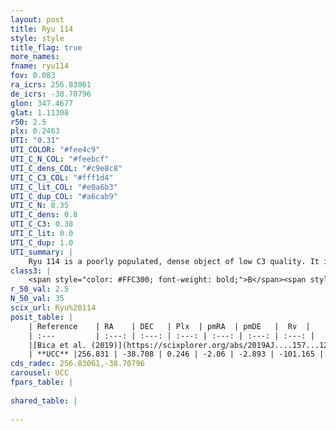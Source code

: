 ```yaml
---
layout: post
title: Ryu 114
style: style
title_flag: true
more_names: 
fname: ryu114
fov: 0.083
ra_icrs: 256.83061
de_icrs: -38.70796
glon: 347.4677
glat: 1.11308
r50: 2.5
plx: 0.2463
UTI: "0.31"
UTI_COLOR: "#fee4c9"
UTI_C_N_COL: "#feebcf"
UTI_C_dens_COL: "#c9e8c8"
UTI_C_C3_COL: "#fff1d4"
UTI_C_lit_COL: "#e0a6b3"
UTI_C_dup_COL: "#a6cab9"
UTI_C_N: 0.35
UTI_C_dens: 0.8
UTI_C_C3: 0.38
UTI_C_lit: 0.0
UTI_C_dup: 1.0
UTI_summary: |
    Ryu 114 is a poorly populated, dense object of low C3 quality. It is rarely studied in the literature, with no articles listed in the last 6 years.
class3: |
    <span style="color: #FFC300; font-weight: bold;">B</span><span style="color: red; font-weight: bold;">C</span>
r_50_val: 2.5
N_50_val: 35
scix_url: Ryu%20114
posit_table: |
    | Reference    | RA    | DEC   | Plx  | pmRA  | pmDE   |  Rv  |
    | :---         | :---: | :---: | :---: | :---: | :---: | :---: |
    |[Bica et al. (2019)](https://scixplorer.org/abs/2019AJ....157...12B) | 256.838 | -38.707 | -- | -- | -- | -- |
    | **UCC** |256.831 | -38.708 | 0.246 | -2.06 | -2.893 | -101.165 | 
cds_radec: 256.83061,-38.70796
carousel: UCC
fpars_table: |
    
shared_table: |
    
---
```

